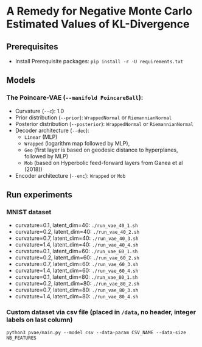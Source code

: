 # A Remedy for Negative Monte Carlo Estimated Values of KL-Divergence

## Prerequisites
- Install Prerequisite packages: `pip install -r -U requirements.txt`

## Models

### The Poincare-VAE (`--manifold PoincareBall`):
- Curvature (`--c`): 1.0
- Prior distribution (`--prior`): `WrappedNormal` or `RiemannianNormal`
- Posterior distribution (`--posterior`): `WrappedNormal` or `RiemannianNormal`
- Decoder architecture (`--dec`):
    - `Linear` (MLP)
    - `Wrapped` (logarithm map followed by MLP),
    - `Geo` (first layer is based on geodesic distance to hyperplanes, followed by MLP)
    - `Mob` (based on Hyperbolic feed-forward layers from Ganea et al (2018))
- Encoder architecture (`--enc`): `Wrapped` or `Mob`


## Run experiments

### MNIST dataset
- curvature=0.1, latent_dim=40: `./run_vae_40_1.sh`
- curvature=0.2, latent_dim=40: `./run_vae_40_2.sh`
- curvature=0.7, latent_dim=40: `./run_vae_40_3.sh`
- curvature=1.4, latent_dim=40: `./run_vae_40_4.sh`
- curvature=0.1, latent_dim=60: `./run_vae_60_1.sh`
- curvature=0.2, latent_dim=60: `./run_vae_60_2.sh`
- curvature=0.7, latent_dim=60: `./run_vae_60_3.sh`
- curvature=1.4, latent_dim=60: `./run_vae_60_4.sh`
- curvature=0.1, latent_dim=80: `./run_vae_80_1.sh`
- curvature=0.2, latent_dim=80: `./run_vae_80_2.sh`
- curvature=0.7, latent_dim=80: `./run_vae_80_3.sh`
- curvature=1.4, latent_dim=80: `./run_vae_80_4.sh`

### Custom dataset via csv file (placed in `/data`, no header, integer labels on last column)
```
python3 pvae/main.py --model csv --data-param CSV_NAME --data-size NB_FEATURES
```

